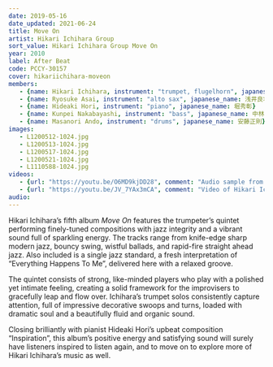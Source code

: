 ```yaml
---
date: 2019-05-16
date_updated: 2021-06-24
title: Move On
artist: Hikari Ichihara Group
sort_value: Hikari Ichihara Group Move On
year: 2010
label: After Beat
code: PCCY-30157
cover: hikariichihara-moveon
members:
   - {name: Hikari Ichihara, instrument: "trumpet, flugelhorn", japanese_name: 市原ひかり, url: "http://www.hikari-ichihara.com/"}
   - {name: Ryosuke Asai, instrument: "alto sax", japanese_name: 浅井良将}
   - {name: Hideaki Hori, instrument: "piano", japanese_name: 堀秀彰}
   - {name: Kunpei Nakabayashi, instrument: "bass", japanese_name: 中林薫平}
   - {name: Masanori Ando, instrument: "drums", japanese_name: 安藤正則}
images:
   - L1200512-1024.jpg
   - L1200513-1024.jpg
   - L1200517-1024.jpg
   - L1200521-1024.jpg
   - L1110588-1024.jpg
videos: 
   - {url: "https://youtu.be/O6MD9kjDD28", comment: "Audio sample from “Yamikuro”, the first track on this album"}
   - {url: "https://youtu.be/JV_7YAx3mCA", comment: "Video of Hikari Ichihara playing “Can You Repeat the Past” from the 2014 album “Dear Gatsby”"}
audio:
---
```

Hikari Ichihara’s fifth album *Move On* features the trumpeter’s quintet performing finely-tuned compositions with jazz integrity and a vibrant sound full of sparkling energy. The tracks range from knife-edge sharp modern jazz, bouncy swing, wistful ballads, and rapid-fire straight ahead jazz. Also included is a single jazz standard, a fresh interpretation of “Everything Happens To Me”, delivered here with a relaxed groove.

The quintet consists of strong, like-minded players who play with a polished yet intimate feeling, creating a solid framework for the improvisers to gracefully leap and flow over. Ichihara’s trumpet solos consistently capture attention, full of impressive decorative swoops and turns, loaded with dramatic soul and a beautifully fluid and organic sound.

Closing brilliantly with pianist Hideaki Hori’s upbeat composition “Inspiration”, this album’s positive energy and satisfying sound will surely have listeners inspired to listen again, and to move on to explore more of Hikari Ichihara’s music as well.


